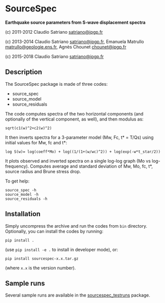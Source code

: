 # SourceSpec
**Earthquake source parameters from S-wave displacement spectra**

(c) 2011-2012 Claudio Satriano <satriano@ipgp.fr>

(c) 2013-2014 Claudio Satriano <satriano@ipgp.fr>,
              Emanuela Matrullo <matrullo@geologie.ens.fr>,
              Agnès Chounet <chounet@ipgp.fr>

(c) 2015-2018 Claudio Satriano <satriano@ipgp.fr>


## Description
The SourceSpec package is made of three codes:

 - source_spec
 - source_model
 - source_residuals

The code computes spectra of the two horizontal components (and optionally of
the vertical component, as well), and then modulus as:

    sqrt(c1(w)^2+c2(w)^2)

It then inverts spectra for a 3-parameter model (Mw, Fc, t* = T/Qs) using
initial values for Mw, fc and t*:

    log S(w)= log(coeff*Mo) + log((1/(1+(w/wc)^2)) + log(exp(-w*t_star/2))

It plots observed and inverted spectra on a single log-log graph (Mo vs
log-frequency).
Computes average and standard deviation of Mw, Mo, fc, t*, source radius and
Brune stress drop.

To get help:

    source_spec -h
    source_model -h
    source_residuals -h


## Installation
Simply uncompress the archive and run the codes from `bin` directory.
Optionally, you can install the codes by running:

    pip install .

(use `pip install -e .` to install in developer mode), or:

    pip install sourcespec-x.x.tar.gz

(where `x.x` is the version number).


## Sample runs
Several sample runs are available in the
[sourcespec_testruns](https://gitlab.com/claudiodsf/sourcespec_testruns) package.
